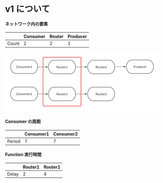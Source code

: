 # v1 について

#### ネットワーク内の要素

|       | Consumer | Router | Producer |
| ----- | -------- | ------ | -------- |
| Count | 2        | 2      | 1        |

<img src="/src/public/image/v1.png" alt="v1のネットワーク" title="v1のネットワーク"></img>

#### Consumer の周期

|        | Consumer1 | Consumer2 |
| ------ | --------- | --------- |
| Period | 7         | 7         |

#### Function 実行時間

|       | Router1 | Router1 |
| ----- | ------- | ------- |
| Delay | 2       | 4       |
